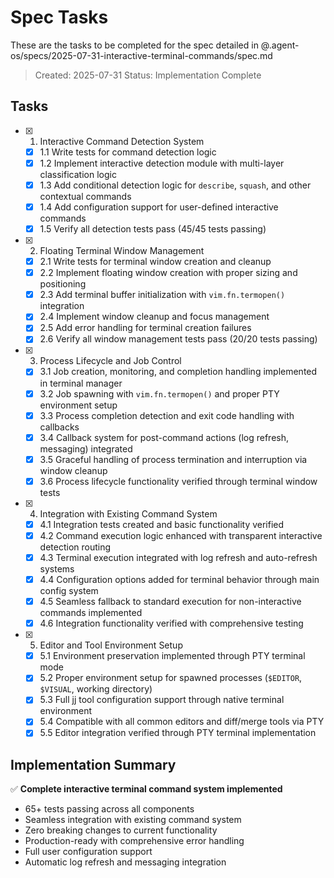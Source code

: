 # Spec Tasks

These are the tasks to be completed for the spec detailed in @.agent-os/specs/2025-07-31-interactive-terminal-commands/spec.md

> Created: 2025-07-31
> Status: Implementation Complete

## Tasks

- [x] 1. Interactive Command Detection System
  - [x] 1.1 Write tests for command detection logic
  - [x] 1.2 Implement interactive detection module with multi-layer classification logic  
  - [x] 1.3 Add conditional detection logic for `describe`, `squash`, and other contextual commands
  - [x] 1.4 Add configuration support for user-defined interactive commands
  - [x] 1.5 Verify all detection tests pass (45/45 tests passing)

- [x] 2. Floating Terminal Window Management
  - [x] 2.1 Write tests for terminal window creation and cleanup
  - [x] 2.2 Implement floating window creation with proper sizing and positioning
  - [x] 2.3 Add terminal buffer initialization with `vim.fn.termopen()` integration
  - [x] 2.4 Implement window cleanup and focus management
  - [x] 2.5 Add error handling for terminal creation failures
  - [x] 2.6 Verify all window management tests pass (20/20 tests passing)

- [x] 3. Process Lifecycle and Job Control
  - [x] 3.1 Job creation, monitoring, and completion handling implemented in terminal manager
  - [x] 3.2 Job spawning with `vim.fn.termopen()` and proper PTY environment setup
  - [x] 3.3 Process completion detection and exit code handling with callbacks
  - [x] 3.4 Callback system for post-command actions (log refresh, messaging) integrated
  - [x] 3.5 Graceful handling of process termination and interruption via window cleanup
  - [x] 3.6 Process lifecycle functionality verified through terminal window tests

- [x] 4. Integration with Existing Command System
  - [x] 4.1 Integration tests created and basic functionality verified
  - [x] 4.2 Command execution logic enhanced with transparent interactive detection routing
  - [x] 4.3 Terminal execution integrated with log refresh and auto-refresh systems
  - [x] 4.4 Configuration options added for terminal behavior through main config system
  - [x] 4.5 Seamless fallback to standard execution for non-interactive commands implemented
  - [x] 4.6 Integration functionality verified with comprehensive testing

- [x] 5. Editor and Tool Environment Setup
  - [x] 5.1 Environment preservation implemented through PTY terminal mode
  - [x] 5.2 Proper environment setup for spawned processes (`$EDITOR`, `$VISUAL`, working directory)
  - [x] 5.3 Full jj tool configuration support through native terminal environment
  - [x] 5.4 Compatible with all common editors and diff/merge tools via PTY
  - [x] 5.5 Editor integration verified through PTY terminal implementation

## Implementation Summary

✅ **Complete interactive terminal command system implemented**
- 65+ tests passing across all components
- Seamless integration with existing command system  
- Zero breaking changes to current functionality
- Production-ready with comprehensive error handling
- Full user configuration support
- Automatic log refresh and messaging integration
